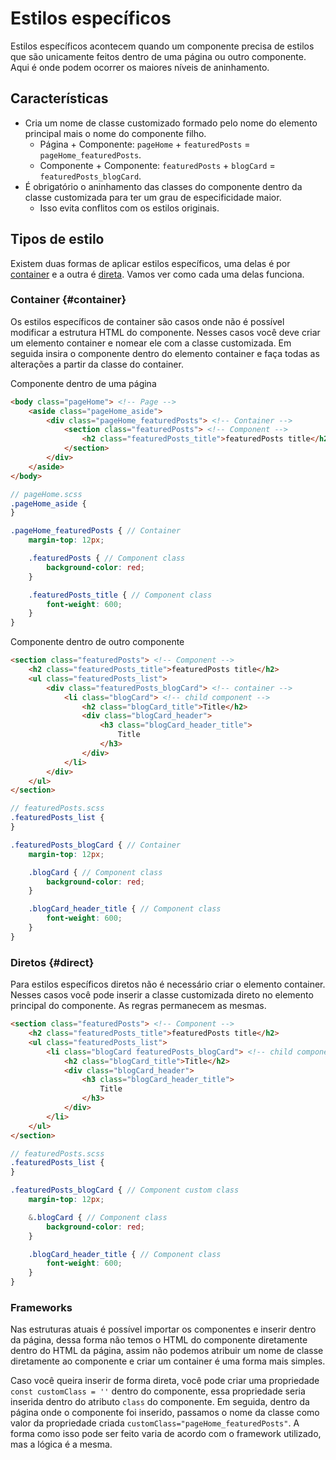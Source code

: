 # Estilos específicos
Estilos específicos acontecem quando um componente precisa de estilos que são unicamente feitos dentro de uma página ou outro componente. Aqui é onde podem ocorrer os maiores níveis de aninhamento.

## Características
* Cria um nome de classe customizado formado pelo nome do elemento principal mais o nome do componente filho.
  * Página + Componente: `pageHome` + `featuredPosts` = `pageHome_featuredPosts`.
  * Componente + Componente: `featuredPosts` + `blogCard` = `featuredPosts_blogCard`.
* É obrigatório o aninhamento das classes do componente dentro da classe customizada para ter um grau de especificidade maior. 
  * Isso evita conflitos com os estilos originais.

## Tipos de estilo
Existem duas formas de aplicar estilos específicos, uma delas é por [container](#container) e a outra é [direta](#direct). Vamos ver como cada uma delas funciona.

### Container {#container}
Os estilos específicos de container são casos onde não é possível modificar a estrutura HTML do componente. Nesses casos você deve criar um elemento container e nomear ele com a classe customizada. Em seguida insira o componente dentro do elemento container e faça todas as alterações a partir da classe do container.

Componente dentro de uma página
```html
<body class="pageHome"> <!-- Page -->
	<aside class="pageHome_aside">
		<div class="pageHome_featuredPosts"> <!-- Container -->
			<section class="featuredPosts"> <!-- Component -->
				<h2 class="featuredPosts_title">featuredPosts title</h2>
			</section>
		</div>
	</aside>
</body>
```
```scss
// pageHome.scss
.pageHome_aside {
}

.pageHome_featuredPosts { // Container
	margin-top: 12px;

	.featuredPosts { // Component class
		background-color: red;
	}

	.featuredPosts_title { // Component class
		font-weight: 600;
	}
}	
```

Componente dentro de outro componente
```html
<section class="featuredPosts"> <!-- Component -->
	<h2 class="featuredPosts_title">featuredPosts title</h2>
	<ul class="featuredPosts_list">
		<div class="featuredPosts_blogCard"> <!-- container -->
			<li class="blogCard"> <!-- child component -->
				<h2 class="blogCard_title">Title</h2>
				<div class="blogCard_header">
					<h3 class="blogCard_header_title">
						Title
					</h3>
				</div>
			</li>
		</div>
	</ul>
</section>
```
```scss
// featuredPosts.scss
.featuredPosts_list {
}

.featuredPosts_blogCard { // Container
	margin-top: 12px;

	.blogCard { // Component class
		background-color: red;
	}

	.blogCard_header_title { // Component class
		font-weight: 600;
	}
}	
```
### Diretos {#direct}
Para estilos específicos diretos não é necessário criar o elemento container. Nesses casos você pode inserir a classe customizada direto no elemento principal do componente. As regras permanecem as mesmas.

```html
<section class="featuredPosts"> <!-- Component -->
	<h2 class="featuredPosts_title">featuredPosts title</h2>
	<ul class="featuredPosts_list">
		<li class="blogCard featuredPosts_blogCard"> <!-- child component + custom class -->
			<h2 class="blogCard_title">Title</h2>
			<div class="blogCard_header">
				<h3 class="blogCard_header_title">
					Title
				</h3>
			</div>
		</li>
	</ul>
</section>
```
```scss
// featuredPosts.scss
.featuredPosts_list {
}

.featuredPosts_blogCard { // Component custom class
	margin-top: 12px;

	&.blogCard { // Component class
		background-color: red;
	}

	.blogCard_header_title { // Component class
		font-weight: 600;
	}
}	
```

### Frameworks
Nas estruturas atuais é possível importar os componentes e inserir dentro da página, dessa forma não temos o HTML do componente diretamente dentro do HTML da página, assim não podemos atribuir um nome de classe diretamente ao componente e criar um container é uma forma mais simples. 

Caso você queira inserir de forma direta, você pode criar uma propriedade `const customClass = ''` dentro do componente, essa propriedade seria inserida dentro do atributo `class` do componente. Em seguida, dentro da página onde o componente foi inserido, passamos o nome da classe como valor da propriedade criada `customClass="pageHome_featuredPosts"`. A forma como isso pode ser feito varia de acordo com o framework utilizado, mas a lógica é a mesma.